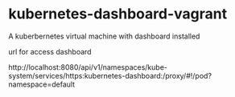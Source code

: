 # kubernetes-dashboard-vagrant
A kuberbernetes virtual machine with dashboard installed

url for access dashboard

http://localhost:8080/api/v1/namespaces/kube-system/services/https:kubernetes-dashboard:/proxy/#!/pod?namespace=default
